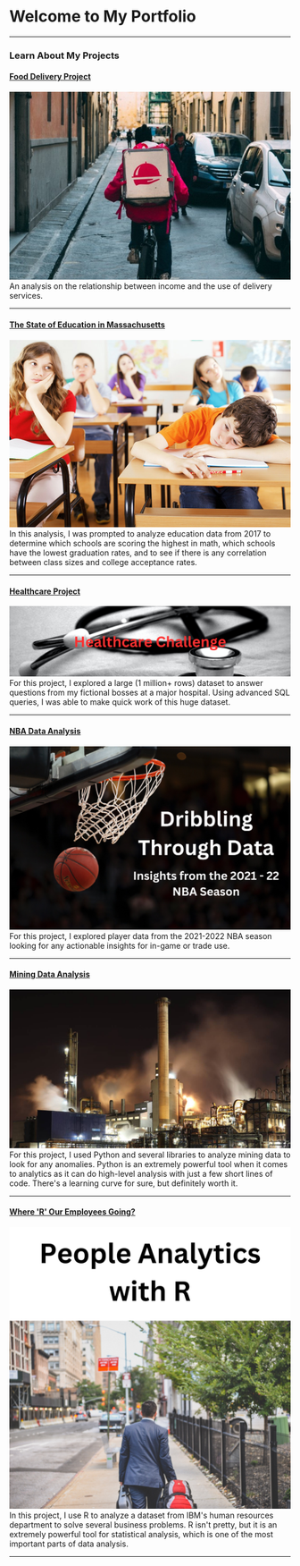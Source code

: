 # Welcome to My Portfolio

---

### Learn About My Projects

#### [Food Delivery Project](https://www.linkedin.com/posts/activity-7069039701755617280-ko7L?utm_source=share&utm_medium=member_desktop)
[<img src="images/1685379235075.jpg?raw=true"/>](https://www.linkedin.com/posts/activity-7069039701755617280-ko7L?utm_source=share&utm_medium=member_desktop)
<br> An analysis on the relationship between income and the use of delivery services.

---
#### [The State of Education in Massachusetts](/Education_project.md)
[<img src="images/friends.jpg?raw=true"/>](/Education_project.md)
In this analysis, I was prompted to analyze education data from 2017 to determine which schools are scoring the highest in math, which schools have the lowest graduation rates, and to see if there is any correlation between class sizes and college acceptance rates.

---

#### [Healthcare Project](https://www.linkedin.com/pulse/our-patients-okay-david-harms)
[<img src="images/Healthcare Challenge.png?raw=true"/>](https://www.linkedin.com/pulse/our-patients-okay-david-harms)
For this project, I explored a large (1 million+ rows) dataset to answer questions from my fictional bosses at a major hospital. Using advanced SQL queries, I was able to make quick work of this huge dataset.

---

#### [NBA Data Analysis](https://www.linkedin.com/pulse/courtside-data-david-harms)
[<img src="images/Dribbling Through Data.png?raw=true"/>](https://www.linkedin.com/pulse/courtside-data-david-harms)
For this project, I explored player data from the 2021-2022 NBA season looking for any actionable insights for in-game or trade use. 

---

#### [Mining Data Analysis](https://www.linkedin.com/pulse/metals-r-us-python-experience-david-harms)
[<img src="images/project.jpg?raw=true"/>](https://www.linkedin.com/pulse/metals-r-us-python-experience-david-harms)
For this project, I used Python and several libraries to analyze mining data to look for any anomalies. Python is an extremely powerful tool when it comes to analytics as it can do high-level analysis with just a few short lines of code. There's a learning curve for sure, but definitely worth it.

---

#### [Where 'R' Our Employees Going?](/HRproject.md)
[<img src="images/HR Project/cover.png?raw=true"/>](/HRproject.md)
In this project, I use R to analyze a dataset from IBM's human resources department to solve several business problems. R isn't pretty, but it is an extremely powerful tool for statistical analysis, which is one of the most important parts of data analysis.

---
